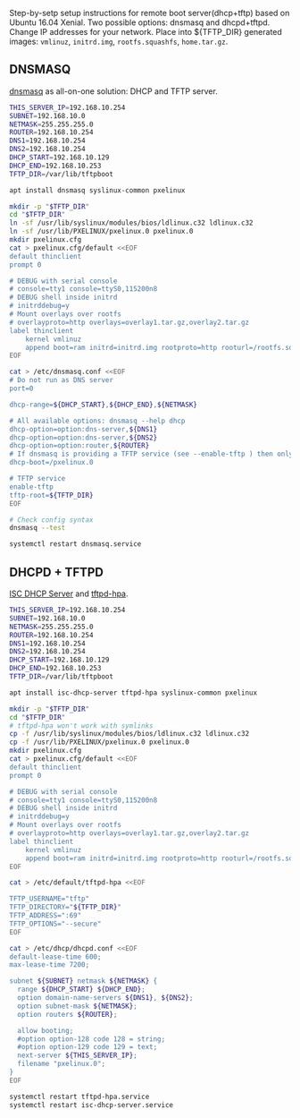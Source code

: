 Step-by-setp setup instructions for remote boot server(dhcp+tftp) based on Ubuntu 16.04 Xenial. Two possible options: dnsmasq and dhcpd+tftpd. Change IP addresses for your network. Place into ${TFTP_DIR} generated images: `vmlinuz`, `initrd.img`, `rootfs.squashfs`, `home.tar.gz`.

## DNSMASQ
[dnsmasq](http://www.thekelleys.org.uk/dnsmasq/doc.html) as all-on-one solution: DHCP and TFTP server.

```bash
THIS_SERVER_IP=192.168.10.254
SUBNET=192.168.10.0
NETMASK=255.255.255.0
ROUTER=192.168.10.254
DNS1=192.168.10.254
DNS2=192.168.10.254
DHCP_START=192.168.10.129
DHCP_END=192.168.10.253
TFTP_DIR=/var/lib/tftpboot

apt install dnsmasq syslinux-common pxelinux

mkdir -p "$TFTP_DIR"
cd "$TFTP_DIR"
ln -sf /usr/lib/syslinux/modules/bios/ldlinux.c32 ldlinux.c32
ln -sf /usr/lib/PXELINUX/pxelinux.0 pxelinux.0
mkdir pxelinux.cfg
cat > pxelinux.cfg/default <<EOF
default thinclient
prompt 0

# DEBUG with serial console
# console=tty1 console=ttyS0,115200n8
# DEBUG shell inside initrd
# initrddebug=y
# Mount overlays over rootfs
# overlayproto=http overlays=overlay1.tar.gz,overlay2.tar.gz
label thinclient
    kernel vmlinuz
    append boot=ram initrd=initrd.img rootproto=http rooturl=/rootfs.squashfs homeproto=http homeurl=/home.tar.gz rdpservers=rdp%server1:dc1.example.net:3389;rdp%server2:dc2.example.net:5555:/sec:rdp%/bpp:24
EOF

cat > /etc/dnsmasq.conf <<EOF
# Do not run as DNS server
port=0

dhcp-range=${DHCP_START},${DHCP_END},${NETMASK}

# All available options: dnsmasq --help dhcp
dhcp-option=option:dns-server,${DNS1}
dhcp-option=option:dns-server,${DNS2}
dhcp-option=option:router,${ROUTER}
# If dnsmasq is providing a TFTP service (see --enable-tftp ) then only the filename is required here to enable network booting.
dhcp-boot=/pxelinux.0

# TFTP service
enable-tftp
tftp-root=${TFTP_DIR}
EOF

# Check config syntax
dnsmasq --test

systemctl restart dnsmasq.service
```

## DHCPD + TFTPD
[ISC DHCP Server](https://kb.isc.org/category/78/0/10/Software-Products/DHCP/) and [tftpd-hpa](http://git.kernel.org/cgit/network/tftp/tftp-hpa.git).

```bash
THIS_SERVER_IP=192.168.10.254
SUBNET=192.168.10.0
NETMASK=255.255.255.0
ROUTER=192.168.10.254
DNS1=192.168.10.254
DNS2=192.168.10.254
DHCP_START=192.168.10.129
DHCP_END=192.168.10.253
TFTP_DIR=/var/lib/tftpboot

apt install isc-dhcp-server tftpd-hpa syslinux-common pxelinux

mkdir -p "$TFTP_DIR"
cd "$TFTP_DIR"
# tftpd-hpa won't work with symlinks
cp -f /usr/lib/syslinux/modules/bios/ldlinux.c32 ldlinux.c32
cp -f /usr/lib/PXELINUX/pxelinux.0 pxelinux.0
mkdir pxelinux.cfg
cat > pxelinux.cfg/default <<EOF
default thinclient
prompt 0

# DEBUG with serial console
# console=tty1 console=ttyS0,115200n8
# DEBUG shell inside initrd
# initrddebug=y
# Mount overlays over rootfs
# overlayproto=http overlays=overlay1.tar.gz,overlay2.tar.gz
label thinclient
    kernel vmlinuz
    append boot=ram initrd=initrd.img rootproto=http rooturl=/rootfs.squashfs homeproto=http homeurl=/home.tar.gz rdpservers=rdp%server1:dc1.example.net:3389;rdp%server2:dc2.example.net:5555:/sec:rdp%/bpp:24
EOF

cat > /etc/default/tftpd-hpa <<EOF

TFTP_USERNAME="tftp"
TFTP_DIRECTORY="${TFTP_DIR}"
TFTP_ADDRESS=":69"
TFTP_OPTIONS="--secure"
EOF

cat > /etc/dhcp/dhcpd.conf <<EOF
default-lease-time 600;
max-lease-time 7200;

subnet ${SUBNET} netmask ${NETMASK} {
  range ${DHCP_START} ${DHCP_END};
  option domain-name-servers ${DNS1}, ${DNS2};
  option subnet-mask ${NETMASK};
  option routers ${ROUTER};

  allow booting;
  #option option-128 code 128 = string;
  #option option-129 code 129 = text;
  next-server ${THIS_SERVER_IP};
  filename "pxelinux.0";
}
EOF

systemctl restart tftpd-hpa.service
systemctl restart isc-dhcp-server.service
```
